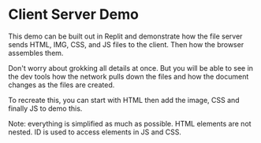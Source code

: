 # Client Server Demo

This demo can be built out in Replit and demonstrate how the file server sends HTML, IMG, CSS, and JS files to the client. Then how the browser assembles them.

Don't worry about grokking all details at once. But you will be able to see in the dev tools how the network pulls down the files and how the document changes as the files are created.

To recreate this, you can start with HTML then add the image, CSS and finally JS to demo this.

Note: everything is simplified as much as possible. HTML elements are not nested. ID is used to access elements in JS and CSS.
